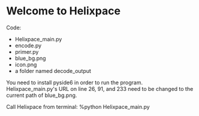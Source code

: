 # Welcome to Helixpace

Code:
- Helixpace_main.py
- encode.py
- primer.py
- blue_bg.png
- icon.png
- a folder named decode_output

You need to install pyside6 in order to run the program. Helixpace_main.py's URL on line 26, 91, and 233 need to be changed to the current path of blue_bg.png. 

Call Helixpace from terminal:
 %python Helixpace_main.py
